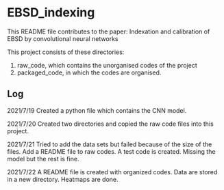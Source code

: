 # EBSD_indexing

This README file contributes to the paper: Indexation and calibration of EBSD by convolutional neural networks

This project consists of these directories: 
1. raw_code, which contains the unorganised codes of the project
2. packaged_code, in which the codes are organised.

## Log

2021/7/19
Created a python file which contains the CNN model.

2021/7/20
Created two directories and copied the raw code files into this project.

2021/7/21
Tried to add the data sets but failed because of the size of the files. Add a README file to raw codes.
A test code is created. Missing the model but the rest is fine.

2021/7/22
A README file is created with organized codes. Data are stored in a new
directory. Heatmaps are done.